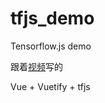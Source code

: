 # tfjs_demo

Tensorflow.js demo

跟着[视频](https://www.bilibili.com/video/BV1Pg4y187c4)写的

Vue + Vuetify + tfjs
